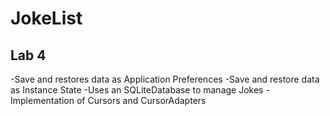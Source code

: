 JokeList
========

Lab 4
------
-Save and restores data as Application Preferences
-Save and restore data as Instance State
-Uses an SQLiteDatabase to manage Jokes
-Implementation of Cursors and CursorAdapters



